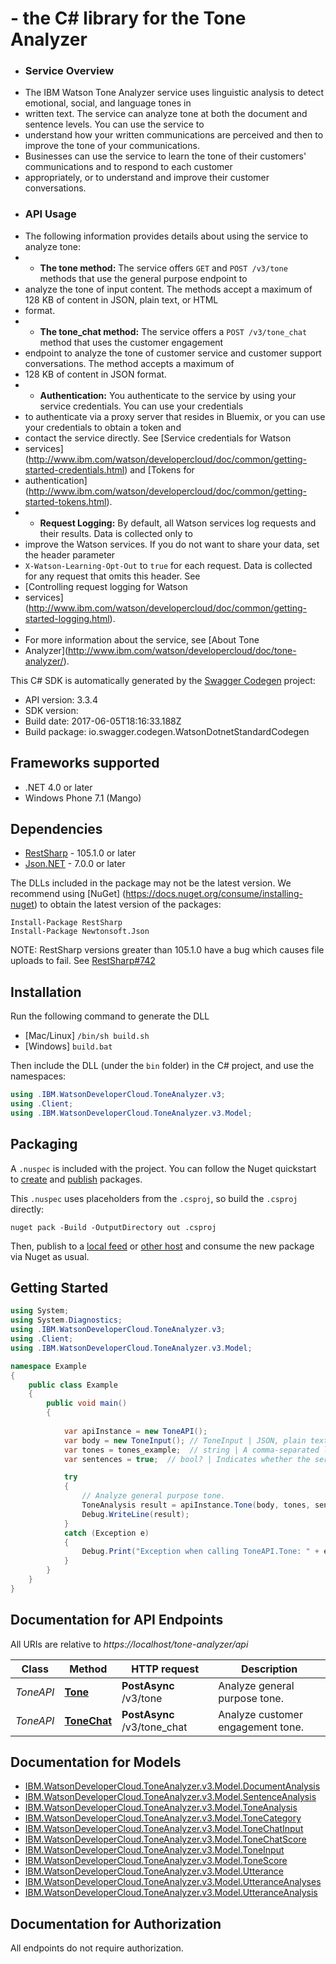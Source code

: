 #  - the C# library for the Tone Analyzer

 * ### Service Overview
 * The IBM Watson Tone Analyzer service uses linguistic analysis to detect emotional, social, and language tones in
 * written text. The service can analyze tone at both the document and sentence levels. You can use the service to
 * understand how your written communications are perceived and then to improve the tone of your communications.
 * Businesses can use the service to learn the tone of their customers' communications and to respond to each customer
 * appropriately, or to understand and improve their customer conversations.
 * ### API Usage
 * The following information provides details about using the service to analyze tone:
 * * **The tone method:** The service offers `GET` and `POST /v3/tone` methods that use the general purpose endpoint to
 * analyze the tone of input content. The methods accept a maximum of 128 KB of content in JSON, plain text, or HTML
 * format.
 * * **The tone_chat method:** The service offers a `POST /v3/tone_chat` method that uses the customer engagement
 * endpoint to analyze the tone of customer service and customer support conversations. The method accepts a maximum of
 * 128 KB of content in JSON format.
 * * **Authentication:** You authenticate to the service by using your service credentials. You can use your credentials
 * to authenticate via a proxy server that resides in Bluemix, or you can use your credentials to obtain a token and
 * contact the service directly. See [Service credentials for Watson
 * services](http://www.ibm.com/watson/developercloud/doc/common/getting-started-credentials.html) and [Tokens for
 * authentication](http://www.ibm.com/watson/developercloud/doc/common/getting-started-tokens.html).
 * * **Request Logging:** By default, all Watson services log requests and their results. Data is collected only to
 * improve the Watson services. If you do not want to share your data, set the header parameter
 * `X-Watson-Learning-Opt-Out` to `true` for each request. Data is collected for any request that omits this header. See
 * [Controlling request logging for Watson
 * services](http://www.ibm.com/watson/developercloud/doc/common/getting-started-logging.html).
 *
 * For more information about the service, see [About Tone
 * Analyzer](http://www.ibm.com/watson/developercloud/doc/tone-analyzer/).

This C# SDK is automatically generated by the [Swagger Codegen](https://github.com/swagger-api/swagger-codegen) project:

- API version: 3.3.4
- SDK version: 
- Build date: 2017-06-05T18:16:33.188Z
- Build package: io.swagger.codegen.WatsonDotnetStandardCodegen

<a name="frameworks-supported"></a>
## Frameworks supported
- .NET 4.0 or later
- Windows Phone 7.1 (Mango)

<a name="dependencies"></a>
## Dependencies
- [RestSharp](https://www.nuget.org/packages/RestSharp) - 105.1.0 or later
- [Json.NET](https://www.nuget.org/packages/Newtonsoft.Json/) - 7.0.0 or later

The DLLs included in the package may not be the latest version. We recommend using [NuGet] (https://docs.nuget.org/consume/installing-nuget) to obtain the latest version of the packages:
```
Install-Package RestSharp
Install-Package Newtonsoft.Json
```

NOTE: RestSharp versions greater than 105.1.0 have a bug which causes file uploads to fail. See [RestSharp#742](https://github.com/restsharp/RestSharp/issues/742)

<a name="installation"></a>
## Installation
Run the following command to generate the DLL
- [Mac/Linux] `/bin/sh build.sh`
- [Windows] `build.bat`

Then include the DLL (under the `bin` folder) in the C# project, and use the namespaces:
```csharp
using .IBM.WatsonDeveloperCloud.ToneAnalyzer.v3;
using .Client;
using .IBM.WatsonDeveloperCloud.ToneAnalyzer.v3.Model;
```

<a name="packaging"></a>
## Packaging

A `.nuspec` is included with the project. You can follow the Nuget quickstart to [create](https://docs.microsoft.com/en-us/nuget/quickstart/create-and-publish-a-package#create-the-package) and [publish](https://docs.microsoft.com/en-us/nuget/quickstart/create-and-publish-a-package#publish-the-package) packages.

This `.nuspec` uses placeholders from the `.csproj`, so build the `.csproj` directly:

```
nuget pack -Build -OutputDirectory out .csproj
```

Then, publish to a [local feed](https://docs.microsoft.com/en-us/nuget/hosting-packages/local-feeds) or [other host](https://docs.microsoft.com/en-us/nuget/hosting-packages/overview) and consume the new package via Nuget as usual.

<a name="getting-started"></a>
## Getting Started

```csharp
using System;
using System.Diagnostics;
using .IBM.WatsonDeveloperCloud.ToneAnalyzer.v3;
using .Client;
using .IBM.WatsonDeveloperCloud.ToneAnalyzer.v3.Model;

namespace Example
{
    public class Example
    {
        public void main()
        {
            
            var apiInstance = new ToneAPI();
            var body = new ToneInput(); // ToneInput | JSON, plain text, or HTML input that contains the content to be analyzed. For JSON input, provide an object of type `ToneInput`. Submit a maximum of 128 KB of content. Sentences with fewer than three words cannot be analyzed.
            var tones = tones_example;  // string | A comma-separated list of tones for which the service is to return its analysis of the input; the indicated tones apply both to the full document and to individual sentences of the document. You can specify one or more of the following values: `emotion`, `language`, and `social`. Omit the parameter to request results for all three tones. (optional) 
            var sentences = true;  // bool? | Indicates whether the service is to return an analysis of each individual sentence in addition to its analysis of the full document. If `true` (the default), the service returns results for each sentence. The service returns results only for the first 100 sentences of the input. (optional)  (default to true)

            try
            {
                // Analyze general purpose tone.
                ToneAnalysis result = apiInstance.Tone(body, tones, sentences);
                Debug.WriteLine(result);
            }
            catch (Exception e)
            {
                Debug.Print("Exception when calling ToneAPI.Tone: " + e.Message );
            }
        }
    }
}
```

<a name="documentation-for-api-endpoints"></a>
## Documentation for API Endpoints

All URIs are relative to *https://localhost/tone-analyzer/api*

Class | Method | HTTP request | Description
------------ | ------------- | ------------- | -------------
*ToneAPI* | [**Tone**](ToneAPI.md#tone) | **PostAsync** /v3/tone | Analyze general purpose tone.
*ToneAPI* | [**ToneChat**](ToneAPI.md#tonechat) | **PostAsync** /v3/tone_chat | Analyze customer engagement tone.


<a name="documentation-for-models"></a>
## Documentation for Models

 - [IBM.WatsonDeveloperCloud.ToneAnalyzer.v3.Model.DocumentAnalysis](DocumentAnalysis.md)
 - [IBM.WatsonDeveloperCloud.ToneAnalyzer.v3.Model.SentenceAnalysis](SentenceAnalysis.md)
 - [IBM.WatsonDeveloperCloud.ToneAnalyzer.v3.Model.ToneAnalysis](ToneAnalysis.md)
 - [IBM.WatsonDeveloperCloud.ToneAnalyzer.v3.Model.ToneCategory](ToneCategory.md)
 - [IBM.WatsonDeveloperCloud.ToneAnalyzer.v3.Model.ToneChatInput](ToneChatInput.md)
 - [IBM.WatsonDeveloperCloud.ToneAnalyzer.v3.Model.ToneChatScore](ToneChatScore.md)
 - [IBM.WatsonDeveloperCloud.ToneAnalyzer.v3.Model.ToneInput](ToneInput.md)
 - [IBM.WatsonDeveloperCloud.ToneAnalyzer.v3.Model.ToneScore](ToneScore.md)
 - [IBM.WatsonDeveloperCloud.ToneAnalyzer.v3.Model.Utterance](Utterance.md)
 - [IBM.WatsonDeveloperCloud.ToneAnalyzer.v3.Model.UtteranceAnalyses](UtteranceAnalyses.md)
 - [IBM.WatsonDeveloperCloud.ToneAnalyzer.v3.Model.UtteranceAnalysis](UtteranceAnalysis.md)


<a name="documentation-for-authorization"></a>
## Documentation for Authorization

All endpoints do not require authorization.
